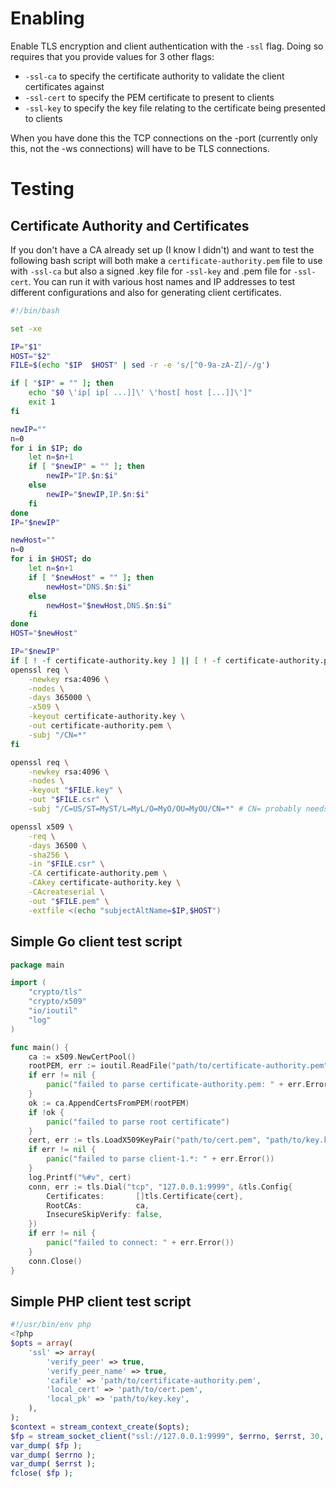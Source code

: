 # Enabling

Enable TLS encryption and client authentication with the `-ssl` flag.
Doing so requires that you provide values for 3 other flags:

* `-ssl-ca` to specify the certificate authority to validate the client certificates against
* `-ssl-cert` to specify the PEM certificate to present to clients
* `-ssl-key` to specify the key file relating to the certificate being presented to clients

When you have done this the TCP connections on the -port (currently only this, not the -ws connections) will have to be TLS connections.

# Testing

## Certificate Authority and Certificates

If you don't have a CA already set up (I know I didn't) and want to test the following bash script will both make a 
`certificate-authority.pem` file to use with `-ssl-ca` but also a signed .key file for `-ssl-key` and .pem file for
`-ssl-cert`. You can run it with various host names and IP addresses to test different configurations and also for
generating client certificates.

```bash
#!/bin/bash

set -xe

IP="$1"
HOST="$2"
FILE=$(echo "$IP  $HOST" | sed -r -e 's/[^0-9a-zA-Z]/-/g')

if [ "$IP" = "" ]; then
	echo "$0 \'ip[ ip[ ...]]\' \'host[ host [...]]\']"
	exit 1
fi

newIP=""
n=0
for i in $IP; do
	let n=$n+1
	if [ "$newIP" = "" ]; then
		newIP="IP.$n:$i"
	else
		newIP="$newIP,IP.$n:$i"
	fi
done
IP="$newIP"

newHost=""
n=0
for i in $HOST; do
	let n=$n+1
	if [ "$newHost" = "" ]; then
		newHost="DNS.$n:$i"
	else
		newHost="$newHost,DNS.$n:$i"
	fi
done
HOST="$newHost"

IP="$newIP"
if [ ! -f certificate-authority.key ] || [ ! -f certificate-authority.pem ]; then
openssl req \
    -newkey rsa:4096 \
    -nodes \
    -days 365000 \
    -x509 \
    -keyout certificate-authority.key \
    -out certificate-authority.pem \
    -subj "/CN=*"
fi

openssl req \
    -newkey rsa:4096 \
    -nodes \
    -keyout "$FILE.key" \
    -out "$FILE.csr" \
    -subj "/C=US/ST=MyST/L=MyL/O=MyO/OU=MyOU/CN=*" # CN= probably needs to be better?

openssl x509 \
    -req \
    -days 36500 \
    -sha256 \
    -in "$FILE.csr" \
    -CA certificate-authority.pem \
    -CAkey certificate-authority.key \
    -CAcreateserial \
    -out "$FILE.pem" \
    -extfile <(echo "subjectAltName=$IP,$HOST")
```

## Simple Go client test script

```go
package main

import (
	"crypto/tls"
	"crypto/x509"
	"io/ioutil"
	"log"
)

func main() {
	ca := x509.NewCertPool()
	rootPEM, err := ioutil.ReadFile("path/to/certificate-authority.pem")
	if err != nil {
		panic("failed to parse certificate-authority.pem: " + err.Error())
	}
	ok := ca.AppendCertsFromPEM(rootPEM)
	if !ok {
		panic("failed to parse root certificate")
	}
	cert, err := tls.LoadX509KeyPair("path/to/cert.pem", "path/to/key.key")
	if err != nil {
		panic("failed to parse client-1.*: " + err.Error())
	}
	log.Printf("%#v", cert)
	conn, err := tls.Dial("tcp", "127.0.0.1:9999", &tls.Config{
		Certificates:       []tls.Certificate{cert},
		RootCAs:            ca,
		InsecureSkipVerify: false,
	})
	if err != nil {
		panic("failed to connect: " + err.Error())
	}
	conn.Close()
}
```

## Simple PHP client test script

```php
#!/usr/bin/env php
<?php
$opts = array(
	'ssl' => array(
		'verify_peer' => true,
		'verify_peer_name' => true,
		'cafile' => 'path/to/certificate-authority.pem',
		'local_cert' => 'path/to/cert.pem',
		'local_pk' => 'path/to/key.key',
	),
);
$context = stream_context_create($opts);
$fp = stream_socket_client("ssl://127.0.0.1:9999", $errno, $errst, 30, STREAM_CLIENT_CONNECT, $context);
var_dump( $fp );
var_dump( $errno );
var_dump( $errst );
fclose( $fp );
```
